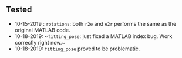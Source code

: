 ## Tested

* 10-15-2019 : `rotations`:  both `r2e` and `e2r` performs the same as the original MATLAB code.
* 10-18-2019: ~`fitting_pose`: just fixed a MATLAB index bug. Work correctly right now.~
* 10-18-2019: `fitting_pose` proved to be problematic.